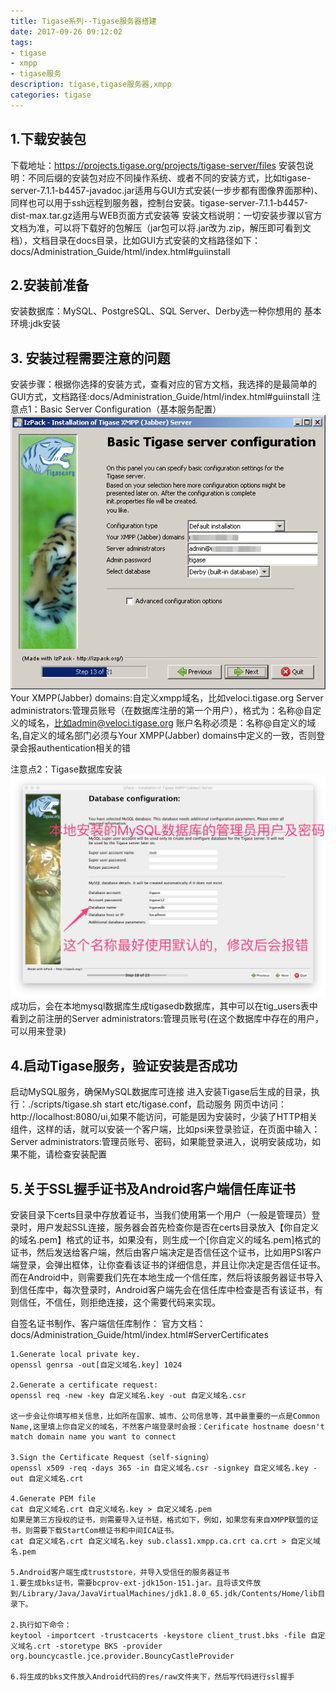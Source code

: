 ```yaml
---
title: Tigase系列--Tigase服务器搭建
date: 2017-09-26 09:12:02
tags:
- tigase
- xmpp
- tigase服务
description: tigase,tigase服务器,xmpp
categories: tigase
---
```

## 1.下载安装包

下载地址：https://projects.tigase.org/projects/tigase-server/files
安装包说明：不同后缀的安装包对应不同操作系统、或者不同的安装方式，比如tigase-server-7.1.1-b4457-javadoc.jar适用与GUI方式安装(一步步都有图像界面那种)、同样也可以用于ssh远程到服务器，控制台安装。tigase-server-7.1.1-b4457-dist-max.tar.gz适用与WEB页面方式安装等
安装文档说明：一切安装步骤以官方文档为准，可以将下载好的包解压（jar包可以将.jar改为.zip，解压即可看到文档），文档目录在docs目录，比如GUI方式安装的文档路径如下：docs/Administration_Guide/html/index.html#guiinstall
## 2.安装前准备
安装数据库：MySQL、PostgreSQL、SQL Server、Derby选一种你想用的
基本环境:jdk安装
## 3. 安装过程需要注意的问题
安装步骤：根据你选择的安装方式，查看对应的官方文档，我选择的是最简单的GUI方式，文档路径:docs/Administration_Guide/html/index.html#guiinstall
注意点1：Basic Server Configuration（基本服务配置）
![serverConfiguration](https://github.com/aloneSingingStar/aloneSingingStar.github.io/blob/master/img/serverConfiguration.gif)
Your XMPP(Jabber) domains:自定义xmpp域名，比如veloci.tigase.org
Server administrators:管理员账号（在数据库注册的第一个用户），格式为：名称@自定义的域名，比如admin@veloci.tigase.org
账户名称必须是：名称@自定义的域名,自定义的域名部门必须与Your XMPP(Jabber) domains中定义的一致，否则登录会报authentication相关的错

注意点2：Tigase数据库安装
![tigase数据库安装](https://github.com/aloneSingingStar/aloneSingingStar.github.io/blob/master/img/tigasedb.jpg)
成功后，会在本地mysql数据库生成tigasedb数据库，其中可以在tig_users表中看到之前注册的Server administrators:管理员账号(在这个数据库中存在的用户，可以用来登录)

## 4.启动Tigase服务，验证安装是否成功
启动MySQL服务，确保MySQL数据库可连接
进入安装Tigase后生成的目录，执行：./scripts/tigase.sh start etc/tigase.conf，启动服务
网页中访问：http://localhost:8080/ui,如果不能访问，可能是因为安装时，少装了HTTP相关组件，这样的话，就可以安装一个客户端，比如psi来登录验证，在页面中输入：Server administrators:管理员账号、密码，如果能登录进入，说明安装成功，如果不能，请检查安装配置

## 5.关于SSL握手证书及Android客户端信任库证书
安装目录下certs目录中存放着证书，当我们使用第一个用户（一般是管理员）登录时，用户发起SSL连接，服务器会首先检查你是否在certs目录放入【你自定义的域名.pem】格式的证书，如果没有，则生成一个[你自定义的域名.pem]格式的证书，然后发送给客户端，然后由客户端决定是否信任这个证书，比如用PSI客户端登录，会弹出框体，让你查看该证书的详细信息，并且让你决定是否信任证书。而在Android中，则需要我们先在本地生成一个信任库，然后将该服务器证书导入到信任库中，每次登录时，Android客户端先会在信任库中检查是否有该证书，有则信任，不信任，则拒绝连接，这个需要代码来实现。

自签名证书制作、客户端信任库制作：
官方文档：docs/Administration_Guide/html/index.html#ServerCertificates
```
1.Generate local private key.
openssl genrsa -out[自定义域名.key] 1024

2.Generate a certificate request:
openssl req -new -key 自定义域名.key -out 自定义域名.csr

这一步会让你填写相关信息，比如所在国家、城市、公司信息等，其中最重要的一点是Common Name,这里填上你自定义的域名，不然客户端登录时会报：Cerificate hostname doesn't match domain name you want to connect

3.Sign the Certificate Request（self-signing）
openssl x509 -req -days 365 -in 自定义域名.csr -signkey 自定义域名.key -out 自定义域名.crt

4.Generate PEM file
cat 自定义域名.crt 自定义域名.key > 自定义域名.pem
如果是第三方授权的证书，则需要导入证书链，格式如下，例如，如果您有来自XMPP联盟的证书，则需要下载StartCom根证书和中间ICA证书。
cat 自定义域名.crt 自定义域名.key sub.class1.xmpp.ca.crt ca.crt > 自定义域名.pem

5.Android客户端生成truststore，并导入受信任的服务器证书
1.要生成bks证书，需要bcprov-ext-jdk15on-151.jar。且将该文件放到/Library/Java/JavaVirtualMachines/jdk1.8.0_65.jdk/Contents/Home/lib目录下。

2.执行如下命令：
keytool -importcert -trustcacerts -keystore client_trust.bks -file 自定义域名.crt -storetype BKS -provider org.bouncycastle.jce.provider.BouncyCastleProvider

6.将生成的bks文件放入Android代码的res/raw文件夹下，然后写代码进行ssl握手

```